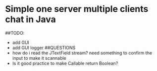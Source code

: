 # Simple one server multiple clients chat in Java

##TODO:
- add GUI
- add GUI logger
##QUESTIONS
- how do i read the JTextField stream?
  need something to confirm the input
  to make it scannable
- Is it good practice to make Callable return Boolean?
